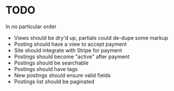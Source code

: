 # TODO #

In no particular order

* Views should be dry'd up, partials could de-dupe some markup
* Posting should have a view to accept payment
* Site should integrate with Stripe for payment
* Postings should become "active" after payment
* Postings should be searchable
* Postings should have tags
* New postings should ensure valid fields
* Postings list should be paginated
